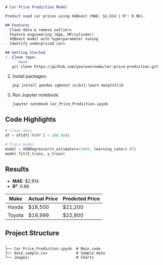 ```markdown
# Car Price Prediction Model

Predict used car prices using XGBoost (MAE: $2,914 | R²: 0.96).

## Features
- Clean data & remove outliers
- Feature engineering (Age, HP/cylinder)
- XGBoost model with hyperparameter tuning
- Identify underpriced cars

## Getting Started
1. Clone repo:
   ```bash
   git clone https://github.com/yourusername/car-price-prediction.git
   ```
2. Install packages:
   ```bash
   pip install pandas xgboost scikit-learn matplotlib
   ```
3. Run Jupyter notebook:
   ```bash
   jupyter notebook Car_Price_Prediction.ipynb
   ```

## Code Highlights
```python
# Clean data
df = df[df['MSRP'] < 200_000]

# Train model
model = XGBRegressor(n_estimators=1000, learning_rate=0.05)
model.fit(X_train, y_train)
```

## Results
- **MAE**: $2,914
- **R²**: 0.96

| Make   | Actual Price | Predicted Price |
|--------|--------------|-----------------|
| Honda  | $18,500      | $21,200         |
| Toyota | $19,999      | $22,800         |

## Project Structure
```
.
├── Car_Price_Prediction.ipynb  # Main code
├── data_sample.csv             # Sample data
└── images/                     # Charts
```

